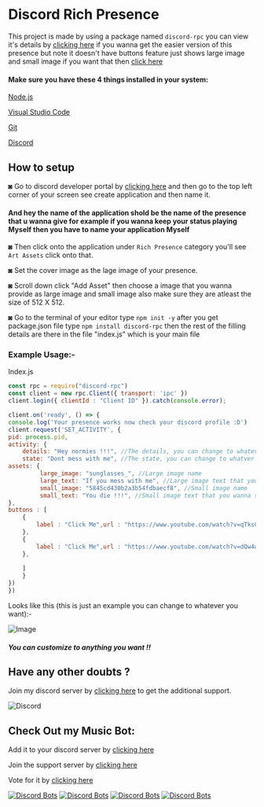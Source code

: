 # Discord Rich Presence
This project is made by using a package named ```discord-rpc``` you can view it's details by [clicking here](https://www.npmjs.com/package/discord-rpc) if you wanna get the easier version of this presence but note it doesn't have buttons feature just shows large image and small image if you want that then [click here](https://github.com/Dinav69/Discord-Presence)

#### Make sure you have these 4 things installed in your system:
[Node.js](https://nodejs.org/en/download/)

[Visual Studio Code](https://code.visualstudio.com/)

[Git](https://git-scm.com/downloads)

[Discord](https://discord.com/)
## How to setup 
◙ Go to discord developer portal by [clicking here](https://discord.com/developers/applications) and then go to the top left corner of your screen see create application and then name it.
#### And hey the name of the application shold be the name of the presence that u wanna give for example if you wanna keep your status playing Myself then you have to name your application Myself

◙ Then click onto the application under ```Rich Presence``` category you'll see ```Art Assets``` click onto that.
 
◙ Set the cover image as the lage image of your presence.

◙ Scroll down click "Add Asset" then choose a image that you wanna provide as large image and small image also make sure they are atleast the size of 512 X 512.

◙ Go to the terminal of your editor type ```npm init -y``` after you get package.json file type ```npm install discord-rpc``` then the rest of the filling details are there in the file "index.js" which is your main file

### Example Usage:-


Index.js

```js
const rpc = require("discord-rpc")
const client = new rpc.Client({ transport: 'ipc' })
client.login({ clientId : "Client ID" }).catch(console.error);

client.on('ready', () => {
console.log('Your presence works now check your discord profile :D')
client.request('SET_ACTIVITY', {
pid: process.pid,
activity: {
    details: "Hey normies !!!", //The details, you can change to whatever you want
    state: "Dont mess with me", //The state, you can change to whatver you want
assets: {
         large_image: "sunglasses_", //Large image name
         large_text: "If you mess with me", //Large image text that you wanna show whenver someone hover the cursor towards it
         small_image: "5845cd430b2a3b54fdbaecf8", //Small image name
         small_text: "You die !!!", //Small image text that you wanna show whenver someone hover the cursor towards it
},
buttons : [
    {
        label : "Click Me",url : "https://www.youtube.com/watch?v=qTksCYUgI7s" //Link to be redirected when someone click on the buttons and label is the name of the button
    },
    { 
        label : "Click Me",url : "https://www.youtube.com/watch?v=dQw4w9WgXcQ" //Link to be redirected to when someone click on the buttons and label is the name of the button
    },
  
    ]
    }
})
})
```

Looks like this (this is just an example you can change to whatever you want):-

![Image](https://cdn.discordapp.com/attachments/809031839032672327/812945587757776956/example.png)

##### You can customize to anything you want !!

## Have any other doubts ?
Join my discord server by [clicking here](https://discord.gg/RWSEj6JrjJ) to get the additional support.

![Discord](https://img.shields.io/discord/785447323156742204?color=7289DA&logo=discord&style=for-the-badge)

## Check Out my Music Bot:
Add it to your discord server by [clicking here](https://discord.com/oauth2/authorize?client_id=786209866946838528&permissions=53833024&scope=bot)

Join the support server by [clicking here](https://discord.gg/RWSEj6JrjJ)

Vote for it by [clicking here](https://top.gg/bot/786209866946838528)

[![Discord Bots](https://top.gg/api/widget/status/786209866946838528.svg?noavatar=true)](https://top.gg/bot/786209866946838528) [![Discord Bots](https://top.gg/api/widget/servers/786209866946838528.svg?noavatar=true)](https://top.gg/bot/786209866946838528) [![Discord Bots](https://top.gg/api/widget/upvotes/786209866946838528.svg?noavatar=true)](https://top.gg/bot/786209866946838528) [![Discord Bots](https://top.gg/api/widget/owner/786209866946838528.svg?noavatar=true)](https://top.gg/bot/786209866946838528)











